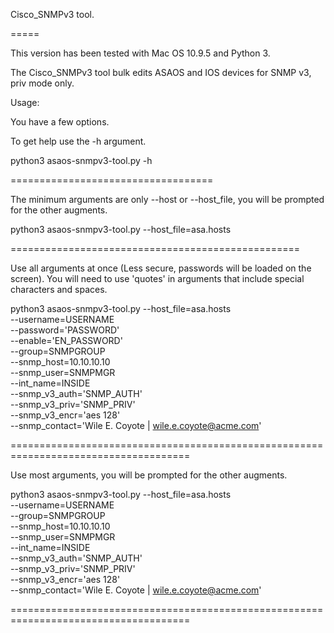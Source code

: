 Cisco_SNMPv3 tool.

=====

This version has been tested with Mac OS 10.9.5 and Python 3.

The Cisco_SNMPv3 tool bulk edits ASAOS and IOS devices for SNMP v3, priv mode only.

Usage:

You have a few options.

To get help use the -h argument.

python3 asaos-snmpv3-tool.py -h

===================================




The minimum arguments are only --host or --host_file, you will be prompted for the other augments.

python3 asaos-snmpv3-tool.py --host_file=asa.hosts

==================================================




Use all arguments at once (Less secure, passwords will be loaded on the screen). You will need to use 'quotes' in arguments that include special characters and spaces.


python3 asaos-snmpv3-tool.py --host_file=asa.hosts \
                             --username=USERNAME \
                             --password='PASSWORD' \
                             --enable='EN_PASSWORD' \
                             --group=SNMPGROUP \
                             --snmp_host=10.10.10.10 \
                             --snmp_user=SNMPMGR  \
                             --int_name=INSIDE \
                             --snmp_v3_auth='SNMP_AUTH' \
                             --snmp_v3_priv='SNMP_PRIV' \
                             --snmp_v3_encr='aes 128'  \
                             --snmp_contact='Wile E. Coyote | wile.e.coyote@acme.com'

=====================================================================================




Use most arguments, you will be prompted for the other augments.

python3 asaos-snmpv3-tool.py --host_file=asa.hosts \
                             --username=USERNAME \
                             --group=SNMPGROUP \
                             --snmp_host=10.10.10.10 \
                             --snmp_user=SNMPMGR \
                             --int_name=INSIDE \
                             --snmp_v3_auth='SNMP_AUTH' \
                             --snmp_v3_priv='SNMP_PRIV' \
                             --snmp_v3_encr='aes 128' \
                             --snmp_contact='Wile E. Coyote | wile.e.coyote@acme.com'

=====================================================================================